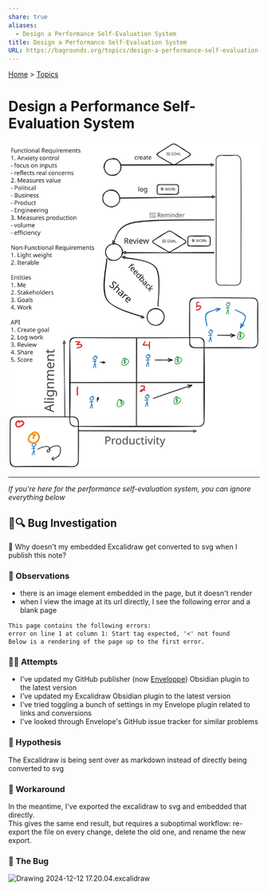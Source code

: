 ```yaml
---
share: true
aliases:
  - Design a Performance Self-Evaluation System
title: Design a Performance Self-Evaluation System
URL: https://bagrounds.org/topics/design-a-performance-self-evaluation-system
---
```

[Home](../index.md) > [Topics](./index.md)  
# Design a Performance Self-Evaluation System  
![design-a-performance-self-evaluation-system](../design-a-performance-self-evaluation-system.svg)  
  
---  
_If you're here for the performance self-evaluation system, you can ignore everything below_  
## 🦟🔍 Bug Investigation  
🤔 Why doesn't my embedded Excalidraw get converted to svg when I publish this note?  
### 👀 Observations  
- there is an image element embedded in the page, but it doesn't render  
- when I view the image at its url directly, I see the following error and a blank page  
```  
This page contains the following errors:  
error on line 1 at column 1: Start tag expected, '<' not found  
Below is a rendering of the page up to the first error.  
```  
  
### 🧑‍🔬 Attempts  
- I've updated my GitHub publisher (now [Enveloppe](https://enveloppe.github.io)) Obsidian plugin to the latest version  
- I've updated my Excalidraw Obsidian plugin to the latest version  
- I've tried toggling a bunch of settings in my Envelope plugin related to links and conversions  
- I've looked through Envelope's GitHub issue tracker for similar problems  
  
###  🤔 Hypothesis  
The Excalidraw is being sent over as markdown instead of directly being converted to svg  
  
### 📎 Workaround  
In the meantime, I've exported the excalidraw to svg and embedded that directly.  
This gives the same end result, but requires a suboptimal workflow: re-export the file on every change, delete the old one, and rename the new export.  
  
### 🦟 The Bug  
![Drawing 2024-12-12 17.20.04.excalidraw](../Drawing%202024-12-12%2017.20.04.svg)  
